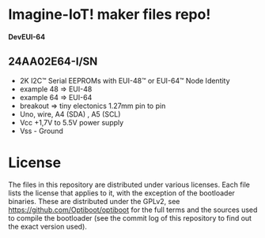Imagine-IoT! maker files repo!
=======================================

#### DevEUI-64

## 24AA02E64-I/SN
* 2K I2C™ Serial EEPROMs with EUI-48™ or EUI-64™ Node Identity
* example 48 => EUI-48
* example 64 => EUI-64
* breakout => tiny electonics 1.27mm pin to pin
* Uno, wire, A4 (SDA) , A5 (SCL)
* Vcc +1,7V to 5.5V power supply
* Vss - Ground


 
License
=======
The files in this repository are distributed under various licenses.
Each file lists the license that applies to it, with the exception of
the bootloader binaries. These are distributed under the GPLv2, see
https://github.com/Optiboot/optiboot for the full terms and the sources
used to compile the bootloader (see the commit log of this repository to
find out the exact version used).